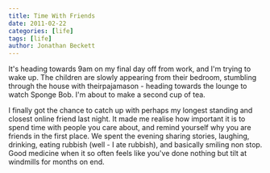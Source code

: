 ```yaml
---
title: Time With Friends
date: 2011-02-22
categories: [life]
tags: [life]
author: Jonathan Beckett
---
```


It's heading towards 9am on my final day off from work, and I'm trying to wake up. The children are slowly appearing from their bedroom, stumbling through the house with theirpajamason - heading towards the lounge to watch Sponge Bob. I'm about to make a second cup of tea.

I finally got the chance to catch up with perhaps my longest standing and closest online friend last night. It made me realise how important it is to spend time with people you care about, and remind yourself why you are friends in the first place. We spent the evening sharing stories, laughing, drinking, eating rubbish (well - I ate rubbish), and basically smiling non stop. Good medicine when it so often feels like you've done nothing but tilt at windmills for months on end.